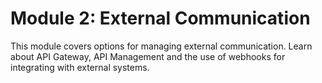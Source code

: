 # Module 2: External Communication

This module covers options for managing external communication. Learn about API Gateway, API Management and the use of webhooks for integrating with external systems.
